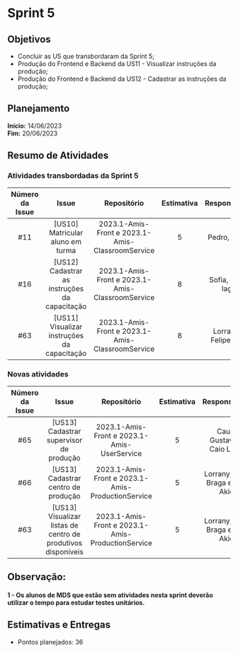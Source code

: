 # Sprint 5

## Objetivos

- Concluir as US que transbordaram da Sprint 5;
- Produção do Frontend e Backend da US11 - Visualizar instruções da produção;
- Produção do Frontend e Backend da US12 - Cadastrar as instruções da produção;

## Planejamento
**Início:** 14/06/2023<br/>
**Fim:** 20/06/2023

## Resumo de Atividades


### Atividades transbordadas da Sprint 5


| Número da Issue |             Issue              |       Repositório       | Estimativa |           Responsáveis            |  Status   |
|:---------------:|:------------------------------:|:-----------------------:|:----------:|:---------------------------------:| :---: |
|       #11      |          [US10] Matricular aluno em turma        |          2023.1-Amis-Front  e 2023.1-Amis-ClassroomService          |     5      |       Pedro, Maria       |   In test  |
|       #16      |         [US12] Cadastrar as instruções da capacitação         |          2023.1-Amis-Front  e 2023.1-Amis-ClassroomService          |     8      |       Sofia, Erick, Iago       | Done    |
|       #63       |   [US11] Visualizar instruções da capacitação  |    2023.1-Amis-Front  e 2023.1-Amis-ClassroomService  |     8      |     Lorrayne, Felipe, Eric       |  In progress |


### Novas atividades
| Número da Issue |             Issue              |       Repositório       | Estimativa |           Responsáveis            |  Status   |
|:---------------:|:------------------------------:|:-----------------------:|:----------:|:---------------------------------:| :---: |
|       #65      |          [US13] Cadastrar supervisor de produção       |          2023.1-Amis-Front  e 2023.1-Amis-UserService          |     5      |       Cauã, Gustave e Caio Lellis     |    Done |
|       #66      |          [US13] Cadastrar centro de produção       |          2023.1-Amis-Front  e 2023.1-Amis-ProductionService          |     5      |       Lorrany, Caio Braga e Eric Akio     |  Done    |
|       #63     |          [US13] Visualizar listas de centro de produtivos disponíveis     |          2023.1-Amis-Front  e 2023.1-Amis-ProductionService          |     5      |       Lorrany, Caio Braga e Eric Akio     |   Done  |



## Observação:

#### 1 - Os alunos de MDS que estão sem atividades nesta sprint deverão utilizar o tempo para estudar testes unitários. 


## Estimativas e Entregas
* Pontos planejados: 36
